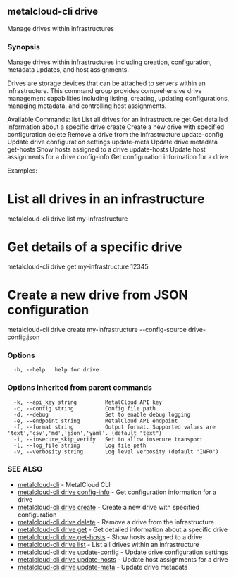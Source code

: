 ## metalcloud-cli drive

Manage drives within infrastructures

### Synopsis

Manage drives within infrastructures including creation, configuration, metadata updates, and host assignments.

Drives are storage devices that can be attached to servers within an infrastructure. This command group
provides comprehensive drive management capabilities including listing, creating, updating configurations,
managing metadata, and controlling host assignments.

Available Commands:
  list          List all drives for an infrastructure
  get           Get detailed information about a specific drive
  create        Create a new drive with specified configuration
  delete        Remove a drive from the infrastructure
  update-config Update drive configuration settings
  update-meta   Update drive metadata
  get-hosts     Show hosts assigned to a drive
  update-hosts  Update host assignments for a drive
  config-info   Get configuration information for a drive

Examples:
  # List all drives in an infrastructure
  metalcloud-cli drive list my-infrastructure

  # Get details of a specific drive
  metalcloud-cli drive get my-infrastructure 12345

  # Create a new drive from JSON configuration
  metalcloud-cli drive create my-infrastructure --config-source drive-config.json

### Options

```
  -h, --help   help for drive
```

### Options inherited from parent commands

```
  -k, --api_key string         MetalCloud API key
  -c, --config string          Config file path
  -d, --debug                  Set to enable debug logging
  -e, --endpoint string        MetalCloud API endpoint
  -f, --format string          Output format. Supported values are 'text','csv','md','json','yaml'. (default "text")
  -i, --insecure_skip_verify   Set to allow insecure transport
  -l, --log_file string        Log file path
  -v, --verbosity string       Log level verbosity (default "INFO")
```

### SEE ALSO

* [metalcloud-cli](metalcloud-cli.md)	 - MetalCloud CLI
* [metalcloud-cli drive config-info](metalcloud-cli_drive_config-info.md)	 - Get configuration information for a drive
* [metalcloud-cli drive create](metalcloud-cli_drive_create.md)	 - Create a new drive with specified configuration
* [metalcloud-cli drive delete](metalcloud-cli_drive_delete.md)	 - Remove a drive from the infrastructure
* [metalcloud-cli drive get](metalcloud-cli_drive_get.md)	 - Get detailed information about a specific drive
* [metalcloud-cli drive get-hosts](metalcloud-cli_drive_get-hosts.md)	 - Show hosts assigned to a drive
* [metalcloud-cli drive list](metalcloud-cli_drive_list.md)	 - List all drives within an infrastructure
* [metalcloud-cli drive update-config](metalcloud-cli_drive_update-config.md)	 - Update drive configuration settings
* [metalcloud-cli drive update-hosts](metalcloud-cli_drive_update-hosts.md)	 - Update host assignments for a drive
* [metalcloud-cli drive update-meta](metalcloud-cli_drive_update-meta.md)	 - Update drive metadata

